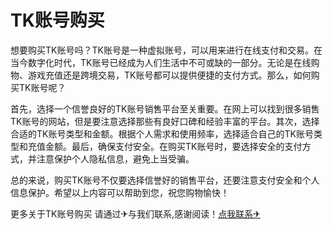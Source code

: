 # TK账号购买

想要购买TK账号吗？TK账号是一种虚拟账号，可以用来进行在线支付和交易。在当今数字化时代，TK账号已经成为人们生活中不可或缺的一部分。无论是在线购物、游戏充值还是跨境交易，TK账号都可以提供便捷的支付方式。那么，如何购买TK账号呢？

首先，选择一个信誉良好的TK账号销售平台至关重要。在网上可以找到很多销售TK账号的网站，但是要注意选择那些有良好口碑和经验丰富的平台。其次，选择合适的TK账号类型和金额。根据个人需求和使用频率，选择适合自己的TK账号类型和充值金额。最后，确保支付安全。在购买TK账号时，要选择安全的支付方式，并注意保护个人隐私信息，避免上当受骗。

总的来说，购买TK账号不仅要选择信誉好的销售平台，还要注意支付安全和个人信息保护。希望以上内容可以帮助到您，祝您购物愉快！

更多关于TK账号购买 请通过✈与我们联系,感谢阅读！[点我联系✈](https://home.G208.com)